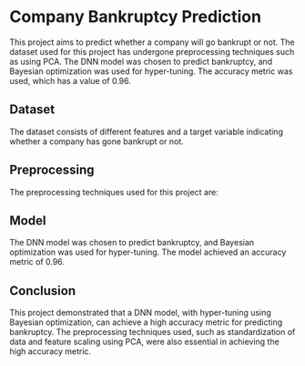# Company Bankruptcy Prediction
This project aims to predict whether a company will go bankrupt or not. The dataset used for this project has undergone preprocessing techniques such as using PCA. The DNN model was chosen to predict bankruptcy, and Bayesian optimization was used for hyper-tuning. The accuracy metric was used, which has a value of 0.96.

## Dataset
The dataset consists of different features and a target variable indicating whether a company has gone bankrupt or not.

## Preprocessing
The preprocessing techniques used for this project are:

## Model
The DNN model was chosen to predict bankruptcy, and Bayesian optimization was used for hyper-tuning. The model achieved an accuracy metric of 0.96.

## Conclusion
This project demonstrated that a DNN model, with hyper-tuning using Bayesian optimization, can achieve a high accuracy metric for predicting bankruptcy. The preprocessing techniques used, such as standardization of data and feature scaling using PCA, were also essential in achieving the high accuracy metric.
